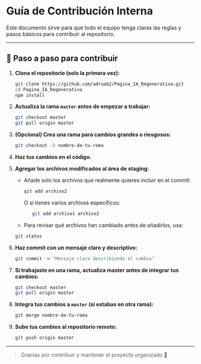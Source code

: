# Guía de Contribución Interna

Este documento sirve para que todo el equipo tenga claras las reglas y pasos básicos para contribuir al repositorio.

---

## 🚦 Paso a paso para contribuir

1. **Clona el repositorio (solo la primera vez):**

   ```bash
   git clone https://github.com/adruab2/Pagina_IA_Regenerativa.git
   cd Pagina_IA_Regenerativa
   npm install
   ```

2. **Actualiza la rama `master` antes de empezar a trabajar:**

   ```bash
   git checkout master
   git pull origin master
   ```

3. **(Opcional) Crea una rama para cambios grandes o riesgosos:**

   ```bash
   git checkout -b nombre-de-tu-rama
   ```

4. **Haz tus cambios en el código.**

5. **Agregar los archivos modificados al área de staging:**

   - Añade solo los archivos que realmente quieres incluir en el commit:

     ```bash
     git add archivo2
     ```

     O si tienes varios archivos específicos:

     ```bash
        git add archivo1 archivo2
     ```

   - Para revisar qué archivos han cambiado antes de añadirlos, usa:

   ```bash
   git status
   ```

6. **Haz commit con un mensaje claro y descriptivo:**

   ```bash
   git commit -m "Mensaje claro describiendo el cambio"
   ```

7. **Si trabajaste en una rama, actualiza master antes de integrar tus cambios:**

   ```bash
   git checkout master
   git pull origin master
   ```

8. **Integra tus cambios a `master` (si estabas en otra rama):**

   ```bash
   git merge nombre-de-tu-rama
   ```

9. **Sube tus cambios al repositorio remoto:**
   ```bash
   git push origin master
   ```

---

> Gracias por contribuir y mantener el proyecto organizado 🚀
